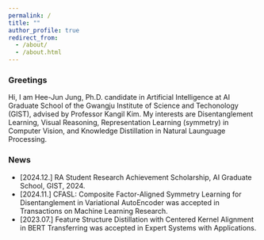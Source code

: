 ```yaml
---
permalink: /
title: ""
author_profile: true
redirect_from: 
  - /about/
  - /about.html
---
```


### Greetings
Hi, I am Hee-Jun Jung, Ph.D. candidate in Artificial Intelligence at AI Graduate School of the Gwangju Institute of Science and Techonology (GIST), advised by Professor Kangil Kim. 
My interests are Disentanglement Learning, Visual Reasoning, Representation Learning (symmetry) in Computer Vision, and Knowledge Distillation in Natural Launguage Processing.


### News
* [2024.12.] RA Student Research Achievement Scholarship, AI Graduate School, GIST, 2024.
* [2024.11.] CFASL: Composite Factor-Aligned Symmetry Learning for Disentanglement in Variational AutoEncoder was accepted in Transactions on Machine Learning Research.
* [2023.07.] Feature Structure Distillation with Centered Kernel Alignment in BERT Transferring was accepted in Expert Systems with Applications.
